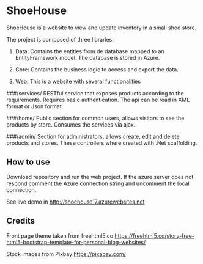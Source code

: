 # ShoeHouse

ShoeHouse is a website to view and update inventory in a small shoe store.

The project is composed of three libraries:

1. Data:
  Contains the entities from de database mapped to an EntityFramework model. The database is stored in Azure.

2. Core:
  Contains the business logic to access and export the data.

3. Web:
  This is a website with several functionalities
  
  ###/services/
  RESTful service that exposes products according to the requirements. Requires basic authentication. The api can be read in XML format or Json format.
  
  ###/home/
  Public section for common users, allows visitors to see the products by store. Consumes the services via ajax.
  
  ###/admin/
  Section for administrators, allows create, edit and delete products and stores. These controllers where created with .Net scaffolding.

## How to use
Download repository and run the web project. If the azure server does not respond comment the Azure connection string and uncomment the local connection.

See live demo in http://shoehouse17.azurewebsites.net

## Credits
Front page theme taken from freehtml5.co
https://freehtml5.co/story-free-html5-bootstrap-template-for-personal-blog-websites/

Stock images from Pixbay
https://pixabay.com/
